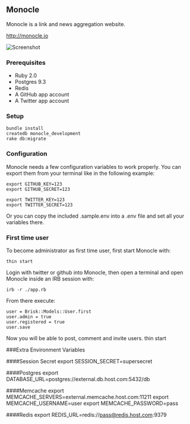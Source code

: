 ## Monocle

Monocle is a link and news aggregation website.

http://monocle.io

![Screenshot](http://maccman.github.io/monocle/screenshot.png)

### Prerequisites

* Ruby 2.0
* Postgres 9.3
* Redis
* A GitHub app account
* A Twitter app account

### Setup

    bundle install
    createdb monocle_development
    rake db:migrate

### Configuration
Monocle needs a few configuration variables to work properly.
You can export them from your terminal like in the following example:

    export GITHUB_KEY=123
    export GITHUB_SECRET=123

    export TWITTER_KEY=123
    export TWITTER_SECRET=123

Or you can copy the included .sample.env into a .env file and set all your
variables there.

### First time user
To become administrator as first time user, first start Monocle with:

    thin start

Login with twitter or github into Monocle, then open a terminal and open Monocle inside an IRB session with:

    irb -r ./app.rb

From there execute:

    user = Brisk::Models::User.first
    user.admin = true
    user.registered = true
    user.save

Now you will be able to post, comment and invite users.
    thin start
    
###Extra Environment Variables

####Session Secret
	export SESSION_SECRET=supersecret

####Postgres
	export DATABASE_URL=postgres://external.db.host.com:5432/db

####Memcache
	export MEMCACHE_SERVERS=external.memcache.host.com:11211
	export MEMCACHE_USERNAME=user
	export MEMCACHE_PASSWORD=pass

####Redis
	export REDIS_URL=redis://pass@redis.host.com:9379
